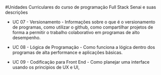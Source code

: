 #Unidades Curriculares do curso de programação Full Stack Senai e suas descrições 

- UC 07 - Versionamento - Informações sobre o que é o versionamento de programas, como utilizar o github, como compartilhar projetos de forma a permitir o trabalho colaborativo em programas de alto desempenho.  

- UC 08 - Lógica de Programação - Como funciona a lógica dentro dos programas de alta performance e aplicações básicas.  

- UC 09 - Codificação para Front End - Como planejar uma interface usando os principios de UX e UI,